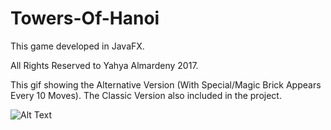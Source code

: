 # Towers-Of-Hanoi

This game developed in JavaFX.

All Rights Reserved to Yahya Almardeny 2017.

This gif showing the Alternative Version (With Special/Magic Brick Appears Every 10 Moves). The Classic Version also included in the project.

![Alt Text](https://github.com/John-Almardeny/Towers-Of-Hanoi/blob/master/Twoers%20Of%20Hanoi.gif?raw=true)
